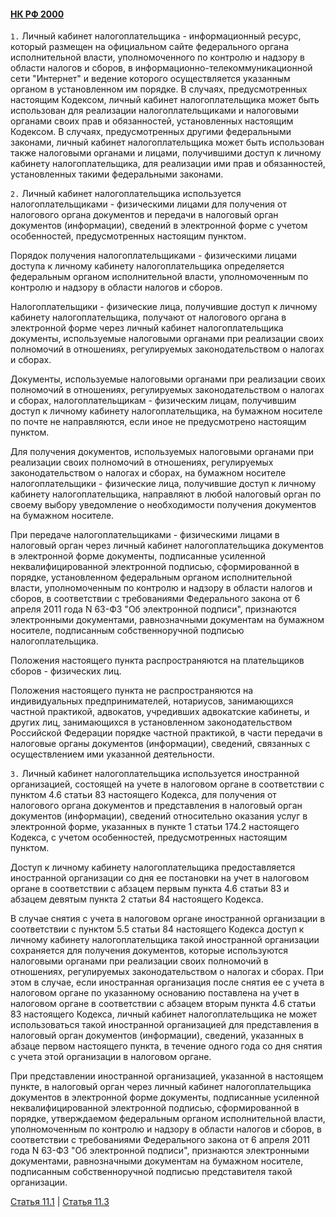#### [НК РФ 2000](https://lalawland.github.io/eurasia/russia/taxes)

`1.` Личный кабинет налогоплательщика - информационный ресурс, который размещен на официальном сайте федерального органа исполнительной власти, уполномоченного по контролю и надзору в области налогов и сборов, в информационно-телекоммуникационной сети "Интернет" и ведение которого осуществляется указанным органом в установленном им порядке. В случаях, предусмотренных настоящим Кодексом, личный кабинет налогоплательщика может быть использован для реализации налогоплательщиками и налоговыми органами своих прав и обязанностей, установленных настоящим Кодексом. В случаях, предусмотренных другими федеральными законами, личный кабинет налогоплательщика может быть использован также налоговыми органами и лицами, получившими доступ к личному кабинету налогоплательщика, для реализации ими прав и обязанностей, установленных такими федеральными законами.

`2.` Личный кабинет налогоплательщика используется налогоплательщиками - физическими лицами для получения от налогового органа документов и передачи в налоговый орган документов (информации), сведений в электронной форме с учетом особенностей, предусмотренных настоящим пунктом.

Порядок получения налогоплательщиками - физическими лицами доступа к личному кабинету налогоплательщика определяется федеральным органом исполнительной власти, уполномоченным по контролю и надзору в области налогов и сборов.

Налогоплательщики - физические лица, получившие доступ к личному кабинету налогоплательщика, получают от налогового органа в электронной форме через личный кабинет налогоплательщика документы, используемые налоговыми органами при реализации своих полномочий в отношениях, регулируемых законодательством о налогах и сборах.

Документы, используемые налоговыми органами при реализации своих полномочий в отношениях, регулируемых законодательством о налогах и сборах, налогоплательщикам - физическим лицам, получившим доступ к личному кабинету налогоплательщика, на бумажном носителе по почте не направляются, если иное не предусмотрено настоящим пунктом.

Для получения документов, используемых налоговыми органами при реализации своих полномочий в отношениях, регулируемых законодательством о налогах и сборах, на бумажном носителе налогоплательщики - физические лица, получившие доступ к личному кабинету налогоплательщика, направляют в любой налоговый орган по своему выбору уведомление о необходимости получения документов на бумажном носителе.

При передаче налогоплательщиками - физическими лицами в налоговый орган через личный кабинет налогоплательщика документов в электронной форме документы, подписанные усиленной неквалифицированной электронной подписью, сформированной в порядке, установленном федеральным органом исполнительной власти, уполномоченным по контролю и надзору в области налогов и сборов, в соответствии с требованиями Федерального закона от 6 апреля 2011 года N 63-ФЗ "Об электронной подписи", признаются электронными документами, равнозначными документам на бумажном носителе, подписанным собственноручной подписью налогоплательщика.

Положения настоящего пункта распространяются на плательщиков сборов - физических лиц.

Положения настоящего пункта не распространяются на индивидуальных предпринимателей, нотариусов, занимающихся частной практикой, адвокатов, учредивших адвокатские кабинеты, и других лиц, занимающихся в установленном законодательством Российской Федерации порядке частной практикой, в части передачи в налоговые органы документов (информации), сведений, связанных с осуществлением ими указанной деятельности.

`3.` Личный кабинет налогоплательщика используется иностранной организацией, состоящей на учете в налоговом органе в соответствии с пунктом 4.6 статьи 83 настоящего Кодекса, для получения от налогового органа документов и представления в налоговый орган документов (информации), сведений относительно оказания услуг в электронной форме, указанных в пункте 1 статьи 174.2 настоящего Кодекса, с учетом особенностей, предусмотренных настоящим пунктом.

Доступ к личному кабинету налогоплательщика предоставляется иностранной организации со дня ее постановки на учет в налоговом органе в соответствии с абзацем первым пункта 4.6 статьи 83 и абзацем девятым пункта 2 статьи 84 настоящего Кодекса.

В случае снятия с учета в налоговом органе иностранной организации в соответствии с пунктом 5.5 статьи 84 настоящего Кодекса доступ к личному кабинету налогоплательщика такой иностранной организации сохраняется для получения документов, которые используются налоговыми органами при реализации своих полномочий в отношениях, регулируемых законодательством о налогах и сборах. При этом в случае, если иностранная организация после снятия ее с учета в налоговом органе по указанному основанию поставлена на учет в налоговом органе в соответствии с абзацем вторым пункта 4.6 статьи 83 настоящего Кодекса, личный кабинет налогоплательщика не может использоваться такой иностранной организацией для представления в налоговый орган документов (информации), сведений, указанных в абзаце первом настоящего пункта, в течение одного года со дня снятия с учета этой организации в налоговом органе.

При представлении иностранной организацией, указанной в настоящем пункте, в налоговый орган через личный кабинет налогоплательщика документов в электронной форме документы, подписанные усиленной неквалифицированной электронной подписью, сформированной в порядке, утверждаемом федеральным органом исполнительной власти, уполномоченным по контролю и надзору в области налогов и сборов, в соответствии с требованиями Федерального закона от 6 апреля 2011 года N 63-ФЗ "Об электронной подписи", признаются электронными документами, равнозначными документам на бумажном носителе, подписанным собственноручной подписью представителя такой организации.

[Статья 11.1](https://lalawland.github.io/eurasia/russia/taxes/art11.1) | [Статья 11.3](https://lalawland.github.io/eurasia/russia/taxes/art11.3)
